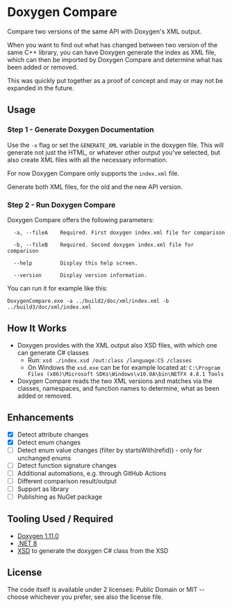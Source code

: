 # Doxygen Compare

Compare two versions of the same API with Doxygen's XML output.

When you want to find out what has changed between two version of the same C++
library, you can have Doxygen generate the index as XML file, which can then
be imported by Doxygen Compare and determine what has been added or removed.

This was quickly put together as a proof of concept and may or may not be
expanded in the future.

## Usage

### Step 1 - Generate Doxygen Documentation

Use the `-x` flag or set the `GENERATE_XML` variable in the doxygen file. This
will generate not just the HTML, or whatever other output you've selected, but
also create XML files with all the necessary information.

For now Doxygen Compare only supports the `index.xml` file.

Generate both XML files, for the old and the new API version.

### Step 2 - Run Doxygen Compare

Doxygen Compare offers the following parameters:

```
  -a, --fileA    Required. First doxygen index.xml file for comparison

  -b, --fileB    Required. Second doxygen index.xml file for comparison

  --help         Display this help screen.

  --version      Display version information.
```

You can run it for example like this:

```
DoxygenCompare.exe -a ../build2/doc/xml/index.xml -b ../build3/doc/xml/index.xml
```

## How It Works

-   Doxygen provides with the XML output also XSD files, with which one can
    generate C# classes
    -   Run: `xsd ./index.xsd /out:class /language:CS /classes`
    -   On Windows the `xsd.exe` can be for example located at: `C:\Program Files (x86)\Microsoft SDKs\Windows\v10.0A\bin\NETFX 4.8.1 Tools`
-   Doxygen Compare reads the two XML versions and matches via the classes,
    namespaces, and function names to determine, what as been added or removed.

## Enhancements

-   [x] Detect attribute changes
-   [x] Detect enum changes
-   [ ] Detect enum value changes (filter by startsWith(refid)) - only for unchanged enums
-   [ ] Detect function signature changes
-   [ ] Additional automations, e.g. through GitHub Actions
-   [ ] Different comparison result/output
-   [ ] Support as library
-   [ ] Publishing as NuGet package

## Tooling Used / Required

-   [Doxygen 1.11.0](https://www.doxygen.nl/)
-   [.NET 8](https://dotnet.microsoft.com/en-us/download/dotnet/8.0)
-   [XSD](https://learn.microsoft.com/en-us/dotnet/standard/serialization/xml-schema-def-tool-gen) to generate the doxygen C# class from the XSD

## License

The code itself is available under 2 licenses: Public Domain or MIT -- choose whichever you prefer, see also the license file.
